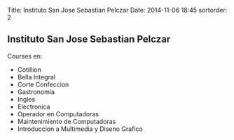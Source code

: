 Title: Instituto San Jose Sebastian Pelczar
Date: 2014-11-06 18:45
sortorder: 2

Instituto San Jose Sebastian Pelczar
------------------------------------

Courses en:

*    Cotillion
*    Bella Integral
*    Corte Confeccion
*    Gastronomia
*    Ingles
*    Electronica
*    Operador en Computadoras
*    Maintenimiento de Computadoras
*    Introduccion a Multimedia y Diseno Grafico


